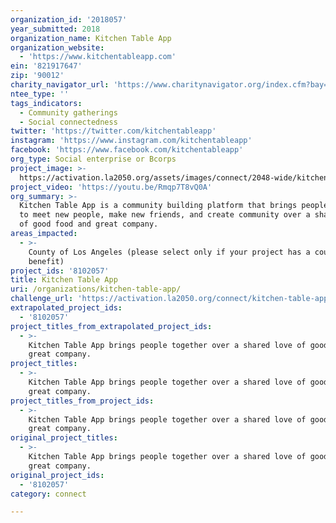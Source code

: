 ```yaml
---
organization_id: '2018057'
year_submitted: 2018
organization_name: Kitchen Table App
organization_website:
  - 'https://www.kitchentableapp.com'
ein: '821917647'
zip: '90012'
charity_navigator_url: 'https://www.charitynavigator.org/index.cfm?bay=search.profile&ein=821917647'
ntee_type: ''
tags_indicators:
  - Community gatherings
  - Social connectedness
twitter: 'https://twitter.com/kitchentableapp'
instagram: 'https://www.instagram.com/kitchentableapp'
facebook: 'https://www.facebook.com/kitchentableapp'
org_type: Social enterprise or Bcorps
project_image: >-
  https://activation.la2050.org/assets/images/connect/2048-wide/kitchen-table-app.jpg
project_video: 'https://youtu.be/Rmqp7T8vQ0A'
org_summary: >-
  Kitchen Table App is a community building platform that brings people together
  to meet new people, make new friends, and create community over a shared love
  of good food and great company.
areas_impacted:
  - >-
    County of Los Angeles (please select only if your project has a countywide
    benefit)
project_ids: '8102057'
title: Kitchen Table App
uri: /organizations/kitchen-table-app/
challenge_url: 'https://activation.la2050.org/connect/kitchen-table-app/'
extrapolated_project_ids:
  - '8102057'
project_titles_from_extrapolated_project_ids:
  - >-
    Kitchen Table App brings people together over a shared love of good food and
    great company.
project_titles:
  - >-
    Kitchen Table App brings people together over a shared love of good food and
    great company.
project_titles_from_project_ids:
  - >-
    Kitchen Table App brings people together over a shared love of good food and
    great company.
original_project_titles:
  - >-
    Kitchen Table App brings people together over a shared love of good food and
    great company.
original_project_ids:
  - '8102057'
category: connect

---
```


